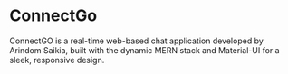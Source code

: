 # ConnectGo
ConnectGO is a real-time web-based chat application developed by Arindom Saikia, built with the dynamic MERN stack and Material-UI for a sleek, responsive design.
